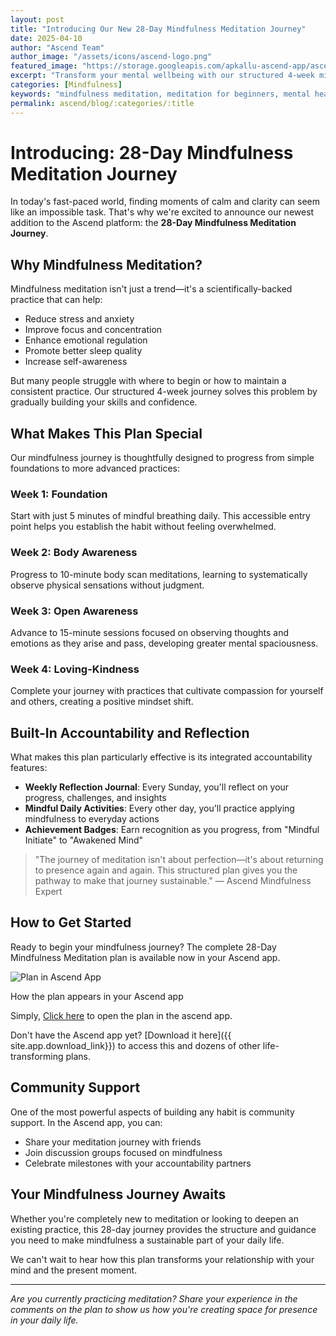 ```yaml
---
layout: post
title: "Introducing Our New 28-Day Mindfulness Meditation Journey"
date: 2025-04-10
author: "Ascend Team"
author_image: "/assets/icons/ascend-logo.png"
featured_image: "https://storage.googleapis.com/apkallu-ascend-app/ascend/badges/ascend_team/mindfulness_meditation_mindful_initiate.jpeg"
excerpt: "Transform your mental wellbeing with our structured 4-week mindfulness meditation plan, designed to help beginners and intermediate practitioners develop a sustainable daily practice."
categories: [Mindfulness]
keywords: "mindfulness meditation, meditation for beginners, mental health, meditation plan, mindfulness practice, meditation journey"
permalink: ascend/blog/:categories/:title
---
```


# Introducing: 28-Day Mindfulness Meditation Journey

In today's fast-paced world, finding moments of calm and clarity can seem like an impossible task. That's why we're excited to announce our newest addition to the Ascend platform: the **28-Day Mindfulness Meditation Journey**.

## Why Mindfulness Meditation?

Mindfulness meditation isn't just a trend—it's a scientifically-backed practice that can help:

- Reduce stress and anxiety
- Improve focus and concentration
- Enhance emotional regulation
- Promote better sleep quality
- Increase self-awareness

But many people struggle with where to begin or how to maintain a consistent practice. Our structured 4-week journey solves this problem by gradually building your skills and confidence.

## What Makes This Plan Special

Our mindfulness journey is thoughtfully designed to progress from simple foundations to more advanced practices:

### Week 1: Foundation
Start with just 5 minutes of mindful breathing daily. This accessible entry point helps you establish the habit without feeling overwhelmed.

### Week 2: Body Awareness
Progress to 10-minute body scan meditations, learning to systematically observe physical sensations without judgment.

### Week 3: Open Awareness
Advance to 15-minute sessions focused on observing thoughts and emotions as they arise and pass, developing greater mental spaciousness.

### Week 4: Loving-Kindness
Complete your journey with practices that cultivate compassion for yourself and others, creating a positive mindset shift.

## Built-In Accountability and Reflection

What makes this plan particularly effective is its integrated accountability features:

- **Weekly Reflection Journal**: Every Sunday, you'll reflect on your progress, challenges, and insights
- **Mindful Daily Activities**: Every other day, you'll practice applying mindfulness to everyday actions
- **Achievement Badges**: Earn recognition as you progress, from "Mindful Initiate" to "Awakened Mind"

> "The journey of meditation isn't about perfection—it's about returning to presence again and again. This structured plan gives you the pathway to make that journey sustainable." — Ascend Mindfulness Expert

## How to Get Started

Ready to begin your mindfulness journey? The complete 28-Day Mindfulness Meditation plan is available now in your Ascend app.
<div class="blog-screenshot">
    <div class="blog-device-mockup">
        <img src="{{ 'assets/images/blog/screenshots/mindfulness-plan-app-view.png' | relative_url }}" alt="Plan in Ascend App" class="blog-screenshot-image">
        <p class="screenshot-caption">How the plan appears in your Ascend app</p>
    </div>
</div>

Simply, [Click here](https://ascendapp.apkallu.co.uk/share/plans/40) to open the plan in the ascend app.

Don't have the Ascend app yet? [Download it here]({{ site.app.download_link}}) to access this and dozens of other life-transforming plans.

## Community Support

One of the most powerful aspects of building any habit is community support. In the Ascend app, you can:
- Share your meditation journey with friends
- Join discussion groups focused on mindfulness
- Celebrate milestones with your accountability partners

## Your Mindfulness Journey Awaits

Whether you're completely new to meditation or looking to deepen an existing practice, this 28-day journey provides the structure and guidance you need to make mindfulness a sustainable part of your daily life.

We can't wait to hear how this plan transforms your relationship with your mind and the present moment.

---

*Are you currently practicing meditation? Share your experience in the comments on the plan to show us how you're creating space for presence in your daily life.*